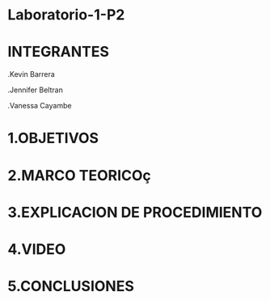 # Laboratorio-1-P2

# INTEGRANTES
.Kevin Barrera

.Jennifer Beltran

.Vanessa Cayambe

# 1.OBJETIVOS


# 2.MARCO TEORICOç


# 3.EXPLICACION DE PROCEDIMIENTO 


# 4.VIDEO


# 5.CONCLUSIONES 

